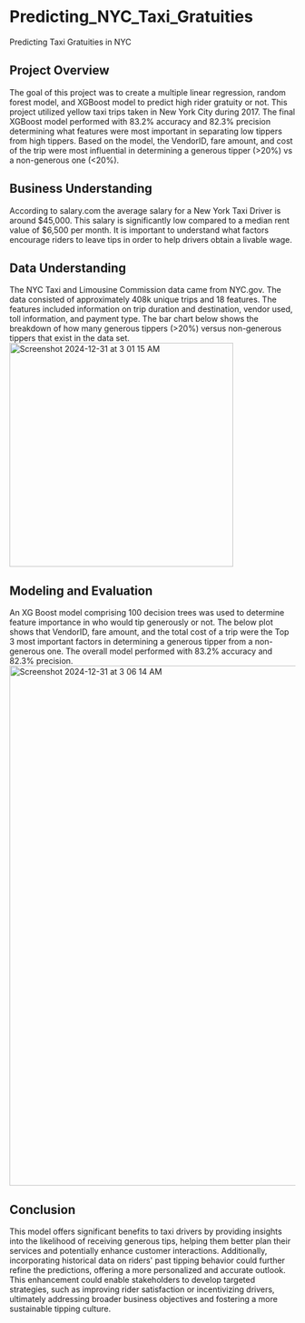 # Predicting_NYC_Taxi_Gratuities
Predicting Taxi Gratuities in NYC

## Project Overview

The goal of this project was to create a multiple linear regression, random forest model, and XGBoost model to predict high rider gratuity or not. This project utilized yellow taxi trips taken in New York City during 2017. The final XGBoost model performed with 83.2% accuracy and 82.3% precision determining what features were most important in separating low tippers from high tippers. Based on the model, the VendorID, fare amount, and cost of the trip were most influential in determining a generous tipper (>20%) vs a non-generous one (<20%). 

## Business Understanding 

According to salary.com the average salary for a New York Taxi Driver is around $45,000. This salary is significantly low compared to a median rent value of $6,500 per month. It is important to understand what factors encourage riders to leave tips in order to help drivers obtain a livable wage. 

## Data Understanding 

The NYC Taxi and Limousine Commission data came from NYC.gov. The data consisted of approximately 408k unique trips and 18 features. The features included information on trip duration and destination, vendor used, toll information, and payment type. The bar chart below shows the breakdown of how many generous tippers (>20%) versus non-generous tippers that exist in the data set. <img width="394" alt="Screenshot 2024-12-31 at 3 01 15 AM" src="https://github.com/user-attachments/assets/5e8b4ce2-0fa8-49fb-aa17-d3b20694439f" />


## Modeling and Evaluation 

An XG Boost model comprising 100 decision trees was used to determine feature importance in who would tip generously or not. The below plot shows that VendorID, fare amount, and the total cost of a trip were the Top 3 most important factors in determining a generous tipper from a non-generous one. The overall model performed with 83.2% accuracy and 82.3% precision. <img width="915" alt="Screenshot 2024-12-31 at 3 06 14 AM" src="https://github.com/user-attachments/assets/febb5a57-3300-4dbc-9a27-e3cf23ffb6b9" />


## Conclusion

This model offers significant benefits to taxi drivers by providing insights into the likelihood of receiving generous tips, helping them better plan their services and potentially enhance customer interactions. Additionally, incorporating historical data on riders' past tipping behavior could further refine the predictions, offering a more personalized and accurate outlook. This enhancement could enable stakeholders to develop targeted strategies, such as improving rider satisfaction or incentivizing drivers, ultimately addressing broader business objectives and fostering a more sustainable tipping culture.

